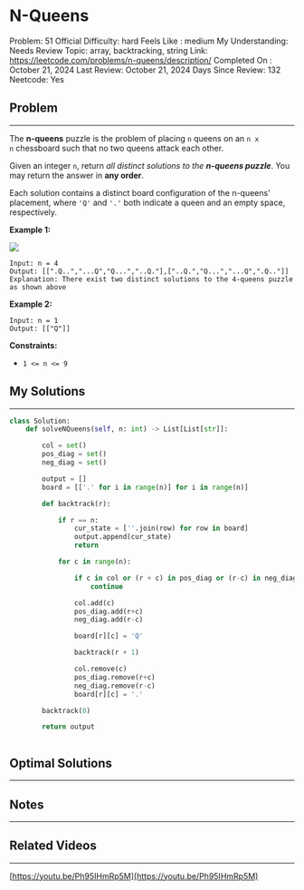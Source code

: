 # N-Queens

Problem: 51
Official Difficulty: hard
Feels Like : medium
My Understanding: Needs Review
Topic: array, backtracking, string
Link: https://leetcode.com/problems/n-queens/description/
Completed On : October 21, 2024
Last Review: October 21, 2024
Days Since Review: 132
Neetcode: Yes

## Problem

---

The **n-queens** puzzle is the problem of placing `n` queens on an `n x n` chessboard such that no two queens attack each other.

Given an integer `n`, return *all distinct solutions to the **n-queens puzzle***. You may return the answer in **any order**.

Each solution contains a distinct board configuration of the n-queens' placement, where `'Q'` and `'.'` both indicate a queen and an empty space, respectively.

**Example 1:**

![](https://assets.leetcode.com/uploads/2020/11/13/queens.jpg)

```
Input: n = 4
Output: [[".Q..","...Q","Q...","..Q."],["..Q.","Q...","...Q",".Q.."]]
Explanation: There exist two distinct solutions to the 4-queens puzzle as shown above

```

**Example 2:**

```
Input: n = 1
Output: [["Q"]]

```

**Constraints:**

- `1 <= n <= 9`

## My Solutions

---

```python
class Solution:
    def solveNQueens(self, n: int) -> List[List[str]]:

        col = set()
        pos_diag = set()
        neg_diag = set()

        output = []
        board = [['.' for i in range(n)] for i in range(n)]

        def backtrack(r):

            if r == n:
                cur_state = [''.join(row) for row in board]
                output.append(cur_state)
                return

            for c in range(n):

                if c in col or (r + c) in pos_diag or (r-c) in neg_diag:
                    continue

                col.add(c)
                pos_diag.add(r+c)
                neg_diag.add(r-c)

                board[r][c] = 'Q'

                backtrack(r + 1)

                col.remove(c)
                pos_diag.remove(r+c)
                neg_diag.remove(r-c)
                board[r][c] = '.'

        backtrack(0)

        return output
```

```python

```

## Optimal Solutions

---

## Notes

---

 

## Related Videos

---

[https://youtu.be/Ph95IHmRp5M](https://youtu.be/Ph95IHmRp5M)